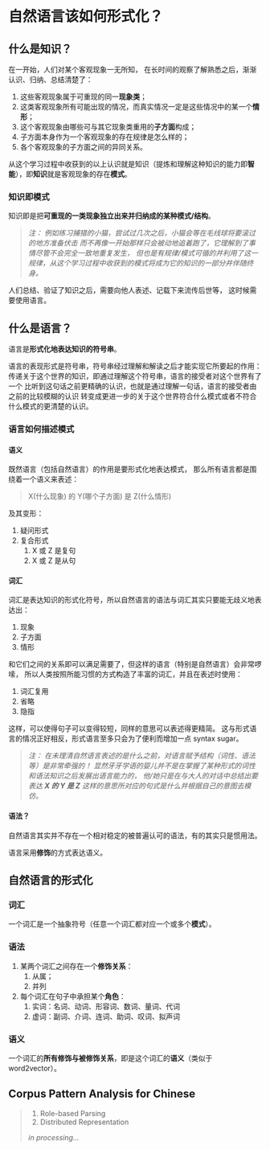 # 自然语言该如何形式化？

## 什么是知识？
在一开始，人们对某个客观现象一无所知，
在长时间的观察了解熟悉之后，渐渐认识、归纳、总结清楚了：

1.  这些客观现象属于可重现的同一**现象类**；
1.  这类客观现象所有可能出现的情况，而真实情况一定是这些情况中的某一个**情形**；
1.  这个客观现象由哪些可与其它现象类重用的**子方面**构成；
1.  子方面本身作为一个客观现象的存在规律是怎么样的；
1.  各个客观现象的子方面之间的异同关系。

从这个学习过程中收获到的以上认识就是知识（提炼和理解这种知识的能力即**智能**），即**知识**就是客观现象的存在**模式**。

### 知识即模式
知识即是把**可重现的一类现象独立出来并归纳成的某种模式/结构**。

[//]: # (数学即结构)
[//]: # (这样从一开始的对某个客观现象的一无所知，进而到认识到)
[//]: # (这个客观现象所有可能出现的情况一定是这个模式下的某一个情形，)
[//]: # (从这个学习过程中收获到的模式就成为知识。)

> _注：
> 例如练习捕猎的小猫，尝试过几次之后，小猫会等在毛线球将要滚过的地方准备伏击
> 而不再像一开始那样只会被动地追着跑了，它理解到了事情尽管不会完全一致地重复发生，
> 但也是有规律/模式可循的并利用了这一规律，从这个学习过程中收获到的模式将成为它的知识的一部分并伴随终身。_

人们总结、验证了知识之后，需要向他人表述、记载下来流传后世等，
这时候需要使用语言。

## 什么是语言？
语言是**形式化地表达知识的符号串**。

语言的表现形式是符号串，符号串经过理解和解读之后才能实现它所要起的作用：
传递关于这个世界的知识，即通过理解这个符号串，语言的接受者对这个世界有了一个
比听到这句话之前更精确的认识，也就是通过理解一句话，语言的接受者由之前的比较模糊的认识
转变成更进一步的关于这个世界符合什么模式或者不符合什么模式的更清楚的认识。

### 语言如何描述模式

#### 语义
既然语言（包括自然语言）的作用是要形式化地表达模式，
那么所有语言都是围绕着一个语义来表述：

> X(什么现象) 的 Y(哪个子方面) 是 Z(什么情形)

及其变形：

1. 疑问形式
1. 复合形式
   1. X 或 Z 是复句
   1. X 或 Z 是从句

#### 词汇
词汇是表达知识的形式化符号，所以自然语言的语法与词汇其实只要能无歧义地表达出：

1. 现象
1. 子方面
1. 情形

和它们之间的关系即可以满足需要了，但这样的语言（特别是自然语言）会非常啰嗦，
所以人类按照所能习惯的方式构造了丰富的词汇，并且在表述时使用：

1. 词汇复用
1. 省略
1. 隐指

这样，可以使得句子可以变得较短，同样的意思可以表述得更精简。
这与形式语言的情况正好相反，形式语言至多只会为了便利而增加一点 syntax sugar。

> _注：
> 在未理清自然语言表述的是什么之前，对语言赋予结构（词性、语法等）是非常牵强的！
> 显然牙牙学语的婴儿并不是在掌握了某种形式的词性和语法知识之后发展出语言能力的，
> 他/她只是在与大人的对话中总结出要表达 **X 的 Y 是 Z** 这样的意思所对应的句式是什么并根据自己的意图去模仿。_

[//]: # (**语言的生成和理解是基于模式的**，即语言的作用即是要表达和传递模式。)

#### 语法？
自然语言其实并不存在一个相对稳定的被普遍认可的语法，有的其实只是惯用法。

语言采用**修饰**的方式表达语义。

## 自然语言的形式化

[//]: # (：符号 + 修饰 => 模式)
[//]: # (核心是：)
[//]: # (1. **修饰关系**，一切围绕着修饰关系来进行！)
[//]: # (1. **单纯（部分）模式**与**派生**)

### 词汇
一个词汇是一个抽象符号（任意一个词汇都对应一个或多个**模式**）。

### 语法
1. 某两个词汇之间存在一个**修饰关系**：
   1. 从属；
   1. 并列
1. 每个词汇在句子中承担某个**角色**：
   1. 实词：名词、动词、形容词、数词、量词、代词
   1. 虚词：副词、介词、连词、助词、叹词、拟声词

### 语义
一个词汇的**所有修饰与被修饰关系**，即是这个词汇的**语义**（类似于 word2vector）。

## Corpus Pattern Analysis for Chinese

> 1. Role-based Parsing
> 1. Distributed Representation
>
> _in processing..._

